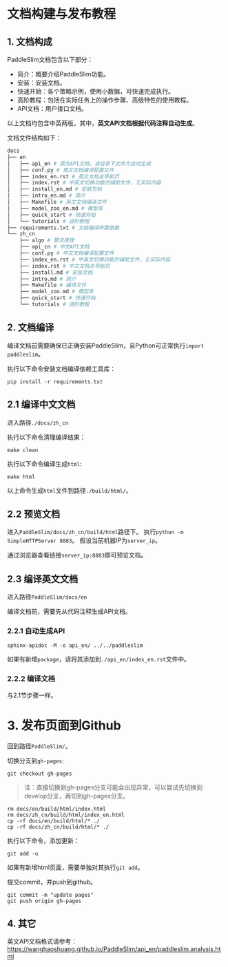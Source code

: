 # 文档构建与发布教程

## 1. 文档构成

PaddleSlim文档包含以下部分：

- 简介：概要介绍PaddleSlim功能。
- 安装：安装文档。
- 快速开始：各个策略示例，使用小数据，可快速完成执行。
- 高阶教程：包括在实际任务上的操作步骤、高级特性的使用教程。
- API文档：用户接口文档。

以上文档均包含中英两版，其中，**英文API文档根据代码注释自动生成**。

文档文件结构如下：

```bash
docs
├── en
│   ├── api_en # 英文API文档，该目录下文件为自动生成
│   ├── conf.py # 英文文档编译配置文件
│   ├── index_en.rst # 英文文档总导航页
│   ├── index.rst # 中英文切换功能的辅助文件，无实际内容
│   ├── install_en.md # 安装文档
│   ├── intro_en.md # 简介
│   ├── Makefile # 英文文档编译文件
│   ├── model_zoo_en.md # 模型库
│   ├── quick_start # 快速开始
│   └── tutorials # 进阶教程
├── requirements.txt # 文档编译所需依赖
└── zh_cn
    ├── algo # 算法原理
    ├── api_cn # 中文API文档
    ├── conf.py # 中文文档编译配置文件
    ├── index_en.rst # 中英文切换功能的辅助文件，无实际内容
    ├── index.rst # 中文文档总导航页
    ├── install.md # 安装文档
    ├── intro.md # 简介
    ├── Makefile # 编译文件
    ├── model_zoo.md # 模型库
    ├── quick_start # 快速开始
    └── tutorials # 进阶教程
```

## 2. 文档编译

编译文档前需要确保已正确安装PaddleSlim，且Python可正常执行`import paddleslim`。

执行以下命令安装文档编译依赖工具库：

```
pip install -r requirements.txt
```

##  2.1 编译中文文档

进入路径`./docs/zh_cn`

执行以下命令清理编译结果：

```
make clean
```

执行以下命令编译生成`html`:

```
make html
```

以上命令生成`html`文件到路径`./build/html/`。


## 2.2 预览文档

进入`PaddleSlim/docs/zh_cn/build/html`路径下。
执行`python -m SimpleHTTPServer 8883`。
假设当前机器IP为`server_ip`。

通过浏览器查看链接`server_ip:8883`即可预览文档。

## 2.3 编译英文文档

进入路径`PaddleSlim/docs/en`

编译文档前，需要先从代码注释生成API文档。

### 2.2.1 自动生成API

```
sphinx-apidoc -M -o api_en/ ../../paddleslim
```

如果有新增`package`，请将其添加到`./api_en/index_en.rst`文件中。


### 2.2.2 编译文档

与2.1节步骤一样。

# 3. 发布页面到Github

回到路径`PaddleSlim/`。

切换分支到`gh-pages`:

```
git checkout gh-pages
```

>注：直接切换到gh-pages分支可能会出现异常，可以尝试先切换到develop分支，再切到gh-pages分支。


```
rm docs/en/build/html/index.html
rm docs/zh_cn/build/html/index_en.html
cp -rf docs/en/build/html/* ./
cp -rf docs/zh_cn/build/html/* ./
```

执行以下命令，添加更新：
```
git add -u
```

如果有新增html页面，需要单独对其执行`git add`。

提交commit，并push到github。

```
git commit -m "update pages"
git push origin gh-pages
```

## 4. 其它

英文API文档格式请参考：https://wanghaoshuang.github.io/PaddleSlim/api_en/paddleslim.analysis.html
